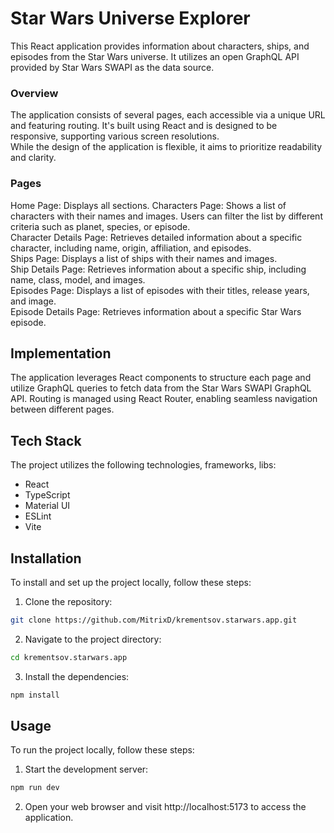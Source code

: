 # Star Wars Universe Explorer
This React application provides information about characters, ships, and episodes from the Star Wars universe. It utilizes an open GraphQL API provided by Star Wars SWAPI as the data source.

### Overview
The application consists of several pages, each accessible via a unique URL and featuring routing. It's built using React and is designed to be responsive, supporting various screen resolutions.  
While the design of the application is flexible, it aims to prioritize readability and clarity.

### Pages
Home Page: Displays all sections.
Characters Page: Shows a list of characters with their names and images. Users can filter the list by different criteria such as planet, species, or episode.   
Character Details Page: Retrieves detailed information about a specific character, including name, origin, affiliation, and episodes.  
Ships Page: Displays a list of ships with their names and images.  
Ship Details Page: Retrieves information about a specific ship, including name, class, model, and images.  
Episodes Page: Displays a list of episodes with their titles, release years, and image.  
Episode Details Page: Retrieves information about a specific Star Wars episode.  

## Implementation
The application leverages React components to structure each page and utilize GraphQL queries to fetch data from the Star Wars SWAPI GraphQL API. Routing is managed using React Router, enabling seamless navigation between different pages. 

## Tech Stack

The project utilizes the following technologies, frameworks, libs:

- React
- TypeScript
- Material UI
- ESLint
- Vite

## Installation

To install and set up the project locally, follow these steps:

1. Clone the repository: 

```bash
git clone https://github.com/MitrixD/krementsov.starwars.app.git
```

2. Navigate to the project directory: 

```bash
cd krementsov.starwars.app
```

3. Install the dependencies: 

```bash
npm install
```
## Usage
To run the project locally, follow these steps:

1. Start the development server:

```bash
npm run dev
```
2. Open your web browser and visit http://localhost:5173 to access the application.
